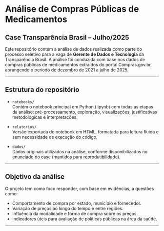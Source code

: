 # Análise de Compras Públicas de Medicamentos  
## Case Transparência Brasil – Julho/2025

Este repositório contém a análise de dados realizada como parte do processo seletivo para a vaga de **Gerente de Dados e Tecnologia** da Transparência Brasil. A análise foi conduzida com base nos dados de compras públicas de medicamentos extraídos do portal Compras.gov.br, abrangendo o período de dezembro de 2021 a julho de 2025.

---

## Estrutura do repositório

- `notebooks/`  
  Contém o notebook principal em Python (.ipynb) com todas as etapas da análise: pré-processamento, exploração, visualizações, justificativas metodológicas e interpretações.

- `relatorios/`  
  Versão exportada do notebook em HTML, formatada para leitura fluida e sem necessidade de execução do código.

- `dados/`  
  Dados originais utilizados na análise, conforme disponibilizados no enunciado do case (mantidos para reprodutibilidade).

---

## Objetivo da análise

O projeto tem como foco responder, com base em evidências, a questões como:

- Comportamento de compra por estado, município e fornecedor.
- Variação de preços ao longo do tempo e entre regiões.
- Influência da modalidade e forma de compra sobre os preços.
- Indicadores úteis para avaliação de políticas públicas na área da saúde.

---


